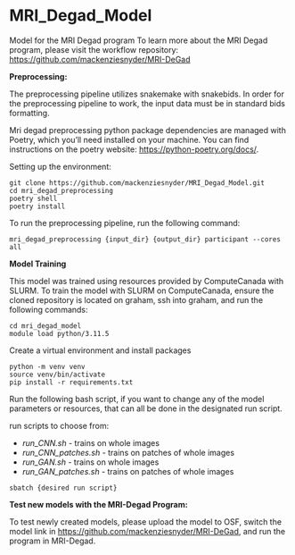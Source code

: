 # MRI_Degad_Model

Model for the MRI Degad program
To learn more about the MRI Degad program, please visit the workflow repository: https://github.com/mackenziesnyder/MRI-DeGad

**Preprocessing:**

The preprocessing pipeline utilizes snakemake with snakebids. In order for the preprocessing pipeline to work, the input data must be in standard bids formatting.

Mri degad preprocessing python package dependencies are managed with Poetry, which you’ll need installed on your machine. You can find instructions on the poetry website: https://python-poetry.org/docs/.

Setting up the environment:

```
git clone https://github.com/mackenziesnyder/MRI_Degad_Model.git
cd mri_degad_preprocessing
poetry shell 
poetry install 
```

To run the preprocessing pipeline, run the following command: 
```
mri_degad_preprocessing {input_dir} {output_dir} participant --cores all 
```

**Model Training**

This model was trained using resources provided by ComputeCanada with SLURM.
To train the model with SLURM on ComputeCanada, ensure the cloned repository is located on graham, ssh into graham, and run the following commands:

```
cd mri_degad_model
module load python/3.11.5
```

Create a virtual environment and install packages
```
python -m venv venv
source venv/bin/activate
pip install -r requirements.txt 
```

Run the following bash script, if you want to change any of the model parameters or resources, that can all be done in the designated run script. 

run scripts to choose from:
- *run_CNN.sh* - trains on whole images
- *run_CNN_patches.sh* - trains on patches of whole images
- *run_GAN.sh* - trains on whole images
- *run_GAN_patches.sh* - trains on patches of whole images


```
sbatch {desired run script}
```

**Test new models with the MRI-Degad Program:**


To test newly created models, please upload the model to OSF, switch the model link in https://github.com/mackenziesnyder/MRI-DeGad, and run the program in MRI-Degad. 